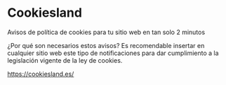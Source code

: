 # Cookiesland
Avisos de política de cookies para tu sitio web en tan solo 2 minutos

¿Por qué son necesarios estos avisos? Es recomendable insertar en cualquier sitio web este tipo de notificaciones para dar cumplimiento a la legislación vigente de la ley de cookies.

https://cookiesland.es/

